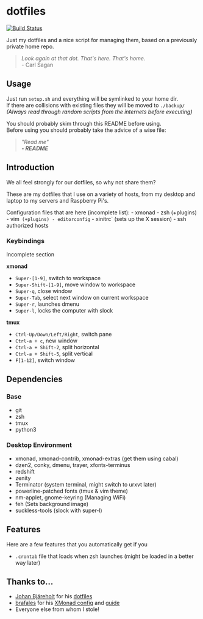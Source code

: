 dotfiles
========

[![Build Status](https://travis-ci.org/ErikBjare/dotfiles.svg)](https://travis-ci.org/ErikBjare/dotfiles)

Just my dotfiles and a nice script for managing them, based on a previously private home repo.

> *Look again at that dot. That's here. That's home.*  
> \- Carl Sagan


## Usage
Just run `setup.sh` and everything will be symlinked to your home dir.  
If there are collisions with existing files they will be moved to `./backup/`  
*(Always read through random scripts from the internets before executing)*

You should probably skim through this README before using.  
Before using you should probably take the advice of a wise file:

> *"Read me"*  
> ***\- README***


## Introduction

We all feel strongly for our dotfiles, so why not share them?

These are my dotfiles that I use on a variety of hosts, from my desktop and laptop to my servers and Raspberry Pi's.

Configuration files that are here (incomplete list):
    - xmonad
    - zsh (+plugins)
    - vim` (+plugins)
    - editorconfig`
    - xinitrc` (sets up the X session)
    - ssh authorized hosts


### Keybindings
Incomplete section

**xmonad**
 - `Super-[1-9]`, switch to workspace
 - `Super-Shift-[1-9]`, move window to workspace
 - `Super-q`, close window
 - `Super-Tab`, select next window on current workspace
 - `Super-r`, launches dmenu
 - `Super-l`, locks the computer with slock

**tmux**
 - `Ctrl-Up/Down/Left/Right`, switch pane
 - `Ctrl-a + c`, new window
 - `Ctrl-a + Shift-2`, split horizontal
 - `Ctrl-a + Shift-5`, split vertical
 - `F[1-12]`, switch window


## Dependencies

### Base
 - git
 - zsh
 - tmux
 - python3

### Desktop Environment
 - xmonad, xmonad-contrib, xmonad-extras (get them using cabal)
 - dzen2, conky, dmenu, trayer, xfonts-terminus
 - redshift
 - zenity
 - Terminator (system terminal, might switch to urxvt later)
 - powerline-patched fonts (tmux & vim theme)
 - nm-applet, gnome-keyring (Managing WiFi)
 - feh (Sets background image)
 - suckless-tools (slock with super-l)

## Features
Here are a few features that you automatically get if you 

 - `.crontab` file that loads when zsh launches (might be loaded in a better way later)

## Thanks to...
 - [Johan Bjäreholt](https://github.com/johan-bjareholt/) for his [dotfiles](https://github.com/johan-bjareholt/linux-configs)
 - [brafales](https://github.com/brafales/) for his [XMonad config](https://github.com/brafales/xmonad-config) and [guide](http://thinkingeek.com/2011/11/21/simple-guide-configure-xmonad-dzen2-conky/)
 - Everyone else from whom I stole!
